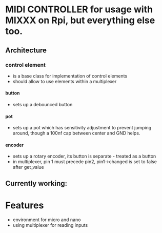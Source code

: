 # MIDI CONTROLLER for usage with MIXXX on Rpi, but everything else too.

## Architecture
### control element
- is a base class for implementation of control elements
- should allow to use elements within a multiplexer
#### button
- sets up a debounced button
#### pot
- sets up a pot which has sensitivity adjustment to prevent jumping around, though a 100nf cap between center and GND helps.
#### encoder
- sets up a rotary encoder, its button is separate - treated as a button
- in multiplexer, pin 1 must precede pin2, pin1->changed is set to false after get_value

## Currently working:


# Features
- environment for micro and nano
- using multiplexer for reading inputs

